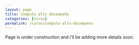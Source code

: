 ```yaml
---
layout: page
title: Computo alto desempeño
categories: [curso]
permalink: /curso/computo-alto-desempeno
---
```


Page is under construction and i'll be adding more details soon.
